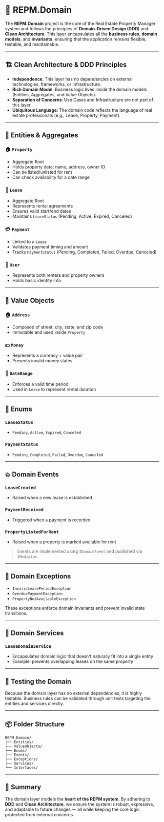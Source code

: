 # 🧠 REPM.Domain

The **REPM.Domain** project is the core of the Real Estate Property Manager system and follows the principles of **Domain-Driven Design (DDD)** and **Clean Architecture**. This layer encapsulates all the **business rules**, **domain models**, and **invariants**, ensuring that the application remains flexible, testable, and maintainable.

---

## 🏗️ Clean Architecture & DDD Principles

- **Independence**: This layer has no dependencies on external technologies, frameworks, or infrastructure.
- **Rich Domain Model**: Business logic lives inside the domain models (Entities, Aggregates, and Value Objects).
- **Separation of Concerns**: Use Cases and Infrastructure are not part of this layer.
- **Ubiquitous Language**: The domain code reflects the language of real estate professionals (e.g., Lease, Property, Payment).

---

## 🧱 Entities & Aggregates

### 🏠 `Property`
- Aggregate Root
- Holds property data: name, address, owner ID
- Can be listed/unlisted for rent
- Can check availability for a date range

### 📜 `Lease`
- Aggregate Root
- Represents rental agreements
- Ensures valid start/end dates
- Maintains `LeaseStatus` (Pending, Active, Expired, Canceled)

### 💳 `Payment`
- Linked to a `Lease`
- Validates payment timing and amount
- Tracks `PaymentStatus` (Pending, Completed, Failed, Overdue, Canceled)

### 👤 `User`
- Represents both renters and property owners
- Holds basic identity info

---

## 🧱 Value Objects

### 🏠 `Address`
- Composed of street, city, state, and zip code
- Immutable and used inside `Property`

### 💵 `Money`
- Represents a currency + value pair
- Prevents invalid money states

### 📆 `DateRange`
- Enforces a valid time period
- Used in `Lease` to represent rental duration

---

## 🧩 Enums

### `LeaseStatus`
- `Pending`, `Active`, `Expired`, `Canceled`

### `PaymentStatus`
- `Pending`, `Completed`, `Failed`, `Overdue`, `Canceled`

---

## 💥 Domain Events

### `LeaseCreated`
- Raised when a new lease is established

### `PaymentReceived`
- Triggered when a payment is recorded

### `PropertyListedForRent`
- Raised when a property is marked available for rent

> Events are implemented using `IDomainEvent` and published via `IMediator`.

---

## 🧰 Domain Exceptions

- `InvalidLeasePeriodException`
- `OverduePaymentException`
- `PropertyNotAvailableException`

These exceptions enforce domain invariants and prevent invalid state transitions.

---

## 🧠 Domain Services

### `LeaseDomainService`
- Encapsulates domain logic that doesn't naturally fit into a single entity
- Example: prevents overlapping leases on the same property

---

## 🧪 Testing the Domain

Because the domain layer has no external dependencies, it is highly testable. Business rules can be validated through unit tests targeting the entities and services directly.

---

## 📦 Folder Structure

```
REPM.Domain/
├── Entities/
├── ValueObjects/
├── Enums/
├── Events/
├── Exceptions/
├── Services/
└── Interfaces/
```

---

## 🧭 Summary

The domain layer models the **heart of the REPM system**. By adhering to **DDD** and **Clean Architecture**, we ensure the system is robust, expressive, and adaptable to future changes — all while keeping the core logic protected from external concerns.

